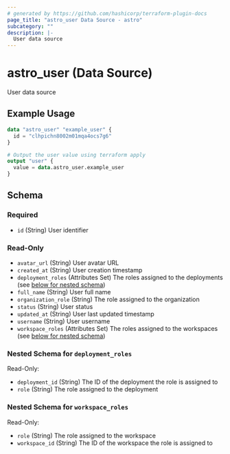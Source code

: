 ```yaml
---
# generated by https://github.com/hashicorp/terraform-plugin-docs
page_title: "astro_user Data Source - astro"
subcategory: ""
description: |-
  User data source
---
```


# astro_user (Data Source)

User data source

## Example Usage

```terraform
data "astro_user" "example_user" {
  id = "clhpichn8002m01mqa4ocs7g6"
}

# Output the user value using terraform apply
output "user" {
  value = data.astro_user.example_user
}
```

<!-- schema generated by tfplugindocs -->
## Schema

### Required

- `id` (String) User identifier

### Read-Only

- `avatar_url` (String) User avatar URL
- `created_at` (String) User creation timestamp
- `deployment_roles` (Attributes Set) The roles assigned to the deployments (see [below for nested schema](#nestedatt--deployment_roles))
- `full_name` (String) User full name
- `organization_role` (String) The role assigned to the organization
- `status` (String) User status
- `updated_at` (String) User last updated timestamp
- `username` (String) User username
- `workspace_roles` (Attributes Set) The roles assigned to the workspaces (see [below for nested schema](#nestedatt--workspace_roles))

<a id="nestedatt--deployment_roles"></a>
### Nested Schema for `deployment_roles`

Read-Only:

- `deployment_id` (String) The ID of the deployment the role is assigned to
- `role` (String) The role assigned to the deployment


<a id="nestedatt--workspace_roles"></a>
### Nested Schema for `workspace_roles`

Read-Only:

- `role` (String) The role assigned to the workspace
- `workspace_id` (String) The ID of the workspace the role is assigned to
